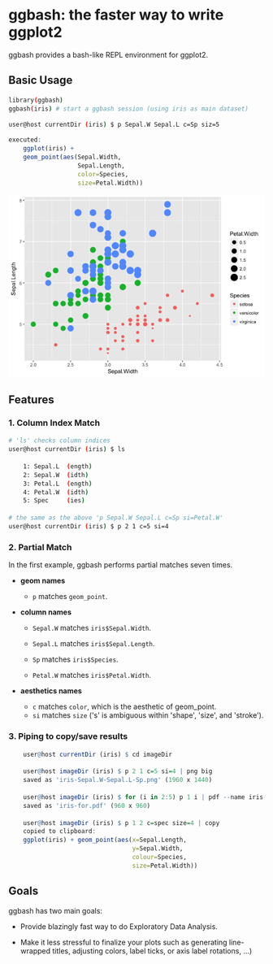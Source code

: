 <!-- README.md is generated from README.Rmd. Please edit that file -->
ggbash: the faster way to write ggplot2
=======================================

ggbash provides a bash-like REPL environment for ggplot2.

Basic Usage
-----------

``` bash
library(ggbash)
ggbash(iris) # start a ggbash session (using iris as main dataset)
```

``` bash
user@host currentDir (iris) $ p Sepal.W Sepal.L c=Sp siz=5
```

``` r
executed:
    ggplot(iris) +
    geom_point(aes(Sepal.Width,
                   Sepal.Length,
                   color=Species,
                   size=Petal.Width))
```

![](README_files/figure-markdown_github/unnamed-chunk-5-1.png)

Features
--------

### 1. Column Index Match

``` bash
# 'ls' checks column indices
user@host currentDir (iris) $ ls

    1: Sepal.L  (ength)
    2: Sepal.W  (idth)
    3: Petal.L  (ength)
    4: Petal.W  (idth)      
    5: Spec     (ies)

# the same as the above 'p Sepal.W Sepal.L c=Sp si=Petal.W'
user@host currentDir (iris) $ p 2 1 c=5 si=4
```

### 2. Partial Match

In the first example, ggbash performs partial matches seven times.

-   **geom names**
    -   `p` matches `geom_point`.
-   **column names**
    -   `Sepal.W` matches `iris$Sepal.Width`.

    -   `Sepal.L` matches `iris$Sepal.Length`.

    -   `Sp` matches `iris$Species`.

    -   `Petal.W` matches `iris$Petal.Width`.

-   **aesthetics names**
    -   `c` matches `color`, which is the aesthetic of geom\_point.
    -   `si` matches `size` ('s' is ambiguous within 'shape', 'size', and 'stroke').

### 3. Piping to copy/save results

``` r
    user@host currentDir (iris) $ cd imageDir

    user@host imageDir (iris) $ p 2 1 c=5 si=4 | png big
    saved as 'iris-Sepal.W-Sepal.L-Sp.png' (1960 x 1440)
    
    user@host imageDir (iris) $ for (i in 2:5) p 1 i | pdf --name iris-for
    saved as 'iris-for.pdf' (960 x 960)
    
    user@host imageDir (iris) $ p 1 2 c=spec size=4 | copy
    copied to clipboard:
    ggplot(iris) + geom_point(aes(x=Sepal.Length,
                                  y=Sepal.Width,
                                  colour=Species,
                                  size=Petal.Width))
```

Goals
-----

ggbash has two main goals:

-   Provide blazingly fast way to do Exploratory Data Analysis.

-   Make it less stressful to finalize your plots such as generating line-wrapped titles, adjusting colors, label ticks, or axis label rotations, ...)
